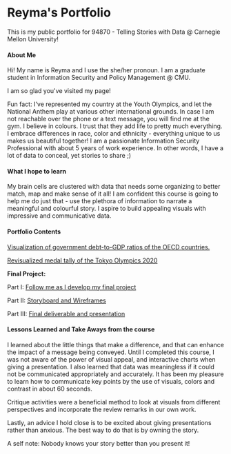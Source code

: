 # Reyma's Portfolio 
This is my public portfolio for 94870 - Telling Stories with Data @ Carnegie Mellon University!

#### __About Me__

Hi! My name is Reyma and I use the she/her pronoun. I am a graduate student in Information Security and Policy Management @ CMU. 

I am so glad you've visited my page!

Fun fact: I've represented my country at the Youth Olympics, and let the National Anthem play at various other international grounds. In case I am not reachable over the phone or a text message, you will find me at the gym. 
I believe in colours. I trust that they add life to pretty much everything. I embrace differences in race, color and ethnicity - everything unique to us makes us beautiful together!
I am a passionate Information Security Professional with about 5 years of work experience. In other words, I have a lot of data to conceal, yet stories to share ;)

#### __What I hope to learn__

My brain cells are clustered with data that needs some organizing to better match, map and make sense of it all! I am confident this course is going to help me do just that - use the plethora of information to narrate a meaningful and colourful story.
I aspire to build appealing visuals with impressive and communicative data.


#### __Portfolio Contents__

[Visualization of government debt-to-GDP ratios of the OECD countries.](/dataviz2.md)

[Revisualized medal tally of the Tokyo Olympics 2020](/dataviz3.md)

**Final Project:**

Part I: [Follow me as I develop my final project](/Project_part1.md)

Part II: [Storyboard and Wireframes](/Project_Part2.md)

Part III: [Final deliverable and presentation](/Project_Part3.md)

#### __Lessons Learned and Take Aways from the course__

I learned about the little things that make a difference, and that can enhance the impact of a message being conveyed. Until I completed this course, I was not aware of the power of visual appeal, and interactive charts when giving a presentation. I also learned that data was meaningless if it could not be communicated appropriately and accurately. It has been my pleasure to learn how to communicate key points by the use of visuals, colors and contrast in about 60 seconds.

Critique activities were a beneficial method to look at visuals from different perspectives and incorporate the review remarks in our own work.

Lastly, an advice I hold close is to be excited about giving presentations rather than anxious. The best way to do that is by owning the story. 

A self note: Nobody knows your story better than you present it!
